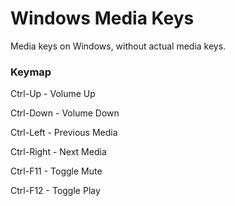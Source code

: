 # Windows Media Keys
Media keys on Windows, without actual media keys.

### Keymap
Ctrl-Up - Volume Up

Ctrl-Down - Volume Down

Ctrl-Left - Previous Media

Ctrl-Right - Next Media

Ctrl-F11 - Toggle Mute

Ctrl-F12 - Toggle Play
